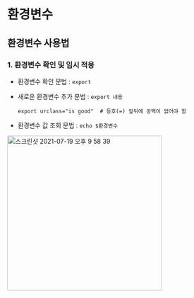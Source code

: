 # 환경변수

## 환경변수 사용법

### 1. 환경변수 확인 및 임시 적용

- 환경변수 확인 문법 : ```export```

- 새로운 환경변수 추가 문법 : ```export 내용``` 
  ```t
  export urclass="is good"  # 등호(=) 앞뒤에 공백이 없어야 함
  ```

- 환경변수 값 조회 문법 : ```echo $환경변수```

<img width="350" alt="스크린샷 2021-07-19 오후 9 58 39" src="https://user-images.githubusercontent.com/80403988/126163320-edf32e93-f4c8-4fce-8d32-e8a34b02e24e.png">

